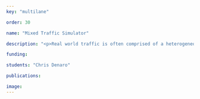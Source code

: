 ```yaml
---
key: "multilane"

order: 30

name: "Mixed Traffic Simulator"

description: "<p>Real world traffic is often comprised of a heterogeneous mixture of vehicle types (cars, trucks, SUVs, etc.) on multi-lane roads that allows lane changing; in real-world scenarios, stop-and-go waves appear affecting the efficiency of travel. It is often difficult to model such real-world systems due to the heterogenous nature of the traffic, with different vehicle dynamics depending on the vehicle type - even expanding to vehicle interaction types. We create a traffic simulator for mixed, car-truck traffic on multi-lane roads with lane changing. Each vehicle is follows Bando-FTL dynamics, with lane changing behaviour depending on safety and incentive conditions. The simulator gives the opportunity to introduce  into traffic in an attempt to prevent the formation or dissipate existing stop-and-go waves.	</p>"

funding: 

students: "Chris Denaro"

publications: 

image: 
---
```

